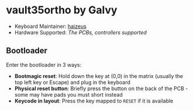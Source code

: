 # vault35ortho by Galvy

* Keyboard Maintainer: [haizeus](https://github.com/haizeus)
* Hardware Supported: *The PCBs, controllers supported*

## Bootloader

Enter the bootloader in 3 ways:

* **Bootmagic reset**: Hold down the key at (0,0) in the matrix (usually the top left key or Escape) and plug in the keyboard
* **Physical reset button**: Briefly press the button on the back of the PCB - some may have pads you must short instead
* **Keycode in layout**: Press the key mapped to `RESET` if it is available
